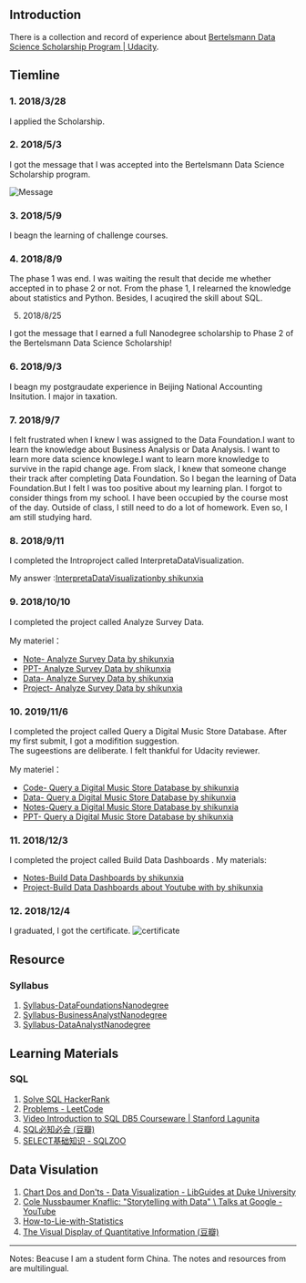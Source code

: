 ## Introduction

There is a collection and record of experience about [Bertelsmann Data Science Scholarship Program \| Udacity](https://www.udacity.com/bertelsmann-data-scholarships).



## Tiemline
### 1. 2018/3/28

I applied the Scholarship.
 
### 2. 2018/5/3

I got the message that I was accepted into the Bertelsmann Data Science Scholarship program.
 
![Message](https://ws1.sinaimg.cn/large/006tNbRwly1fxuy5cyiquj30u00u04qp.jpg)
 
### 3. 2018/5/9

I beagn the learning of challenge courses.
 
### 4. 2018/8/9

The phase 1 was end. I was waiting the result that decide me whether accepted in to phase 2 or not.
From the phase 1, I relearned the knowledge about statistics and Python. Besides, I acuqired the skill about SQL.
   
5. 2018/8/25

I got the message that I earned a full Nanodegree scholarship to Phase 2 of the Bertelsmann Data Science Scholarship!
   
### 6. 2018/9/3
   
I beagn my postgraudate experience in Beijing National Accounting Insitution. I major in taxation.
   
### 7. 2018/9/7

I felt frustrated when I knew I was assigned to the Data Foundation.I want to learn the knowledge about Business Analysis or Data Analysis. I want to learn more data science knowlege.I want to learn more knowledge to survive in the rapid change age.
From slack, I knew that someone change their track after completing Data Foundation.
So I began the learning of Data Foundation.But I felt I was too positive about my learning plan. I forgot to consider things from my school. I have been occupied by the course most of the day. Outside of class, I still need to do a lot of homework. Even so, I am still studying hard.
   
### 8. 2018/9/11   
 
I completed the Intro​project called Interpret​a​Data​Visualization​.
 
My answer :[Interpret​a​Data​Visualization​by shikunxia ](https://github.com/Echocruise/data-foundations/blob/master/01%20%E2%80%8BInterpret%E2%80%8B%20%E2%80%8Ba%E2%80%8B%20%E2%80%8BData%E2%80%8B%20%E2%80%8BVisualization%E2%80%8B%20/%E2%80%8BInterpret%E2%80%8B%20%E2%80%8Ba%E2%80%8B%20%E2%80%8BData%E2%80%8B%20%E2%80%8BVisualization%E2%80%8B%20by%20shikunxia%20.md)
   
### 9. 2018/10/10

I completed the project called  Analyze Survey Data.
 
My materiel：
- [Note- Analyze Survey Data by shikunxia](https://github.com/Echocruise/data-foundations/blob/master/02%20Analyze%20Survey%20Data/Note-%20Analyze%20Survey%20Data%20by%20shikunxia.md)
- [PPT- Analyze Survey Data by shikunxia](https://github.com/Echocruise/data-foundations/blob/master/02%20Analyze%20Survey%20Data/PPT-%20Analyze%20Survey%20Data%20by%20shikunxia.pptx)
- [Data- Analyze Survey Data by shikunxia](https://github.com/Echocruise/data-foundations/blob/master/02%20Analyze%20Survey%20Data/Data-%20Analyze%20Survey%20Data%20by%20shikunxia.xlsx)
- [Project- Analyze Survey Data by shikunxia](https://github.com/Echocruise/data-foundations/blob/master/02%20Analyze%20Survey%20Data/Project-%20Analyze%20Survey%20Data%20by%20shikunxia.md)

### 10. 2019/11/6

I completed the project called Query a Digital Music Store Database. After my first submit, I got a modifition suggestion.   
The sugeestions are deliberate. I felt thankful for Udacity reviewer.
 
My materiel：
- [Code- Query a Digital Music Store Database by shikunxia ](https://github.com/Echocruise/data-foundations/blob/master/03%20Query%20a%20Digital%20Music%20Store%20Database/Code-%20Query%20a%20Digital%20Music%20Store%20Database%20by%20shikunxia%20.txt)
- [Data- Query a Digital Music Store Database by shikunxia ](https://github.com/Echocruise/data-foundations/blob/master/03%20Query%20a%20Digital%20Music%20Store%20Database/Data-%20Query%20a%20Digital%20Music%20Store%20Database%20by%20shikunxia%20.xlsx)
- [Notes-Query a Digital Music Store Database by shikunxia ](https://github.com/Echocruise/data-foundations/blob/master/03%20Query%20a%20Digital%20Music%20Store%20Database/Notes-Query%20a%20Digital%20Music%20Store%20Database%20by%20shikunxia%20.md)
- [PPT- Query a Digital Music Store Database by shikunxia ](https://github.com/Echocruise/data-foundations/blob/master/03%20Query%20a%20Digital%20Music%20Store%20Database/PPT-%20Query%20a%20Digital%20Music%20Store%20Database%20by%20shikunxia%20.pptx) 

### 11. 2018/12/3

I completed the project called Build Data Dashboards .
My materials:
- [Notes-Build Data Dashboards by shikunxia ](https://github.com/Echocruise/data-foundations/blob/master/04%20Build%20Data%20Dashboards%20/Notes-Build%20Data%20Dashboards%20by%20shikunxia%20.md)
- [Project-Build Data Dashboards  about Youtube with by shikunxia ](https://github.com/Echocruise/data-foundations/blob/master/04%20Build%20Data%20Dashboards%20/Project-Build%20Data%20Dashboards%20%20about%20Youtube%20with%20by%20shikunxia%20.md)

### 12. 2018/12/4

I graduated, I got the certificate.
 ![certificate](https://ws1.sinaimg.cn/large/006tNbRwly1fxv25udxpmj317i0u00xx.jpg)

## Resource

### Syllabus

1. [Syllabus-DataFoundationsNanodegree](https://github.com/Echocruise/data-foundations/blob/master/Syllabus/Syllabus-DataFoundationsNanodegree.pdf)
2. [Syllabus-BusinessAnalystNanodegree](https://github.com/Echocruise/data-foundations/blob/master/Syllabus/Syllabus-BusinessAnalystNanodegree.pdf)
3. [Syllabus-DataAnalystNanodegree](https://github.com/Echocruise/data-foundations/blob/master/Syllabus/Syllabus-DataAnalystNanodegree.pdf)

## Learning Materials 

### SQL 

1. [Solve SQL  HackerRank](https://www.hackerrank.com/domains/sql?filters%5Bsubdomains%5D%5B%5D=select)
2. [Problems \- LeetCode](https://leetcode.com/problemset/database/)
3. [Video  Introduction to SQL DB5 Courseware \| Stanford Lagunita](https://lagunita.stanford.edu/courses/DB/SQL/SelfPaced/courseware/ch-sql/seq-vid-introduction_to_sql/)
4. [SQL必知必会 \(豆瓣\)](https://book.douban.com/subject/24250054/)
5. [SELECT基础知识 \- SQLZOO](http://sqlzoo.net/wiki/SELECT_basics)

## Data Visulation
1. [Chart Dos and Don'ts \- Data Visualization \- LibGuides at Duke University](https://guides.library.duke.edu/datavis/topten)
2. [Cole Nussbaumer Knaflic: "Storytelling with Data" \ Talks at Google \- YouTube](https://www.youtube.com/watch?v=8EMW7io4rSI)
3. [How-to-Lie-with-Statistics](http://faculty.neu.edu.cn/cc/zhangyf/papers/How-to-Lie-with-Statistics.pdf)
4. [The Visual Display of Quantitative Information \(豆瓣\)](https://book.douban.com/subject/1316642/)

-----
Notes: Beacuse I am a student form China. The notes and resources from are multilingual.




































































 


